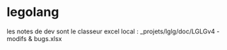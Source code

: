 # legolang

les notes de dev sont le classeur excel local : _projets/lglg/doc/LGLGv4 - modifs & bugs.xlsx
